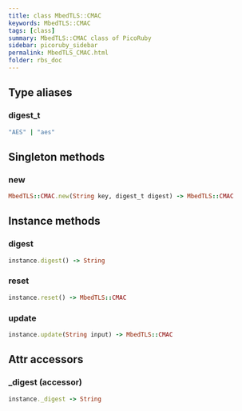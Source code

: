 ```yaml
---
title: class MbedTLS::CMAC
keywords: MbedTLS::CMAC
tags: [class]
summary: MbedTLS::CMAC class of PicoRuby
sidebar: picoruby_sidebar
permalink: MbedTLS_CMAC.html
folder: rbs_doc
---
```

## Type aliases
### digest_t
```ruby
"AES" | "aes"
```
## Singleton methods
### new

```ruby
MbedTLS::CMAC.new(String key, digest_t digest) -> MbedTLS::CMAC
```
## Instance methods
### digest

```ruby
instance.digest() -> String
```
### reset

```ruby
instance.reset() -> MbedTLS::CMAC
```
### update

```ruby
instance.update(String input) -> MbedTLS::CMAC
```
## Attr accessors
### _digest (accessor)
```ruby
instance._digest -> String
```

